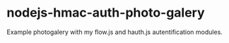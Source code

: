 nodejs-hmac-auth-photo-galery
=============================

Example photogalery with my flow.js and hauth.js autentification modules.
